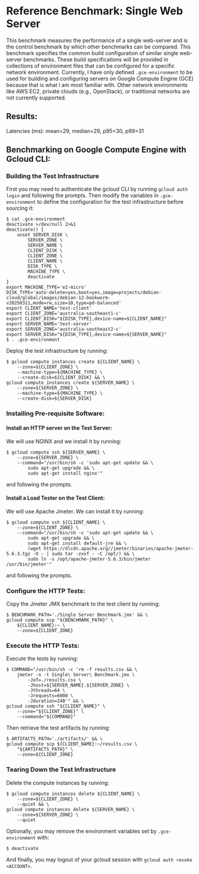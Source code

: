 # Reference Benchmark: Single Web Server
This benchmark measures the performance of a single web-server and is the control benchmark 
by which other benchmarks can be compared. This benchmark specifies the common build 
configuration of similar single web-server benchmarks. These build specifications will be 
provided in collections of environment files that can be configured for a specific network environment. 
Currently, I have only defined `.gce-environment` to be used for building and configuring servers on Google 
Compute Engine (GCE) because that is what I am most familiar with. Other network environments 
like AWS EC2, private clouds (e.g., OpenStack), or traditional networks are not currently 
supported.

## Results:
Latencies (ms): mean=29, median=29, p95=30, p99=31

## Benchmarking on Google Compute Engine with Gcloud CLI:
### Building the Test Infrastructure
First you may need to authenticate the gcloud CLI by running `gcloud auth login` and following 
the prompts. Then modify the variables in `.gce-environment` to define the configuration for 
the test infrastructure before sourcing it:
```
$ cat .gce-environment
deactivate >/dev/null 2>&1
deactivate() {
    unset SERVER_DISK \
        SERVER_ZONE \
        SERVER_NAME \
        CLIENT_DISK \
        CLIENT_ZONE \
        CLIENT_NAME \
        DISK_TYPE \
        MACHINE_TYPE \
        deactivate
}
export MACHINE_TYPE='e2-micro'
DISK_TYPE='auto-delete=yes,boot=yes,image=projects/debian-cloud/global/images/debian-12-bookworm-v20250311,mode=rw,size=10,type=pd-balanced'
export CLIENT_NAME='test-client'
export CLIENT_ZONE='australia-southeast1-c'
export CLIENT_DISK="${DISK_TYPE},device-name=${CLIENT_NAME}"
export SERVER_NAME='test-server'
export SERVER_ZONE='australia-southeast2-c'
export SERVER_DISK="${DISK_TYPE},device-name=${SERVER_NAME}"
$ . .gce-environment
```
Deploy the test infrastructure by running:
```
$ gcloud compute instances create ${CLIENT_NAME} \
    --zone=${CLIENT_ZONE} \
    --machine-type=${MACHINE_TYPE} \
    --create-disk=${CLIENT_DISK} && \
gcloud compute instances create ${SERVER_NAME} \
    --zone=${SERVER_ZONE} \
    --machine-type=${MACHINE_TYPE} \
    --create-disk=${SERVER_DISK}
```

### Installing Pre-requisite Software:
#### Install an HTTP server on the Test Server:
We will use NGINX and we install it by running:
```
$ gcloud compute ssh ${SERVER_NAME} \
    --zone=${SERVER_ZONE} \
    --command="/usr/bin/sh -c 'sudo apt-get update && \
        sudo apt-get upgrade && \
        sudo apt-get install nginx'"
```
and following the prompts.

#### Install a Load Tester on the Test Client:
We will use Apache Jmeter. We can install it by running:
```
$ gcloud compute ssh ${CLIENT_NAME} \
    --zone=${CLIENT_ZONE} \
    --command="/usr/bin/sh -c 'sudo apt-get update && \
        sudo apt-get upgrade && \
        sudo apt-get install default-jre && \
        (wget https://dlcdn.apache.org//jmeter/binaries/apache-jmeter-5.6.3.tgz -O - | sudo tar -zxvf - -C /opt/) && \
        sudo ln -s /opt/apache-jmeter-5.6.3/bin/jmeter /usr/bin/jmeter'"
```
and following the prompts.

### Configure the HTTP Tests:
Copy the Jmeter JMX benchmark to the test client by running:
```
$ BENCHMARK_PATH='./Single Server Benchmark.jmx' && \
gcloud compute scp "${BENCHMARK_PATH}" \
    ${CLIENT_NAME}:~ \
    --zone=${CLIENT_ZONE}
```

### Execute the HTTP Tests:
Execute the tests by running:
```
$ COMMAND="/usr/bin/sh -c 'rm -f results.csv && \
    jmeter -n -t Single\ Server\ Benchmark.jmx \
        -Jof=./results.csv \
        -Jhost=${SERVER_NAME}.${SERVER_ZONE} \
        -Jthreads=64 \
        -Jrequests=6000 \
        -Jduration=240'" && \
gcloud compute ssh "${CLIENT_NAME}" \
    --zone="${CLIENT_ZONE}" \
    --command="${COMMAND}"
```
Then retrieve the test artifacts by running:
```
$ ARTIFACTS_PATH='./artifacts/' && \
gcloud compute scp ${CLIENT_NAME}:~/results.csv \
    "${ARTIFACTS_PATH}" \
    --zone=${CLIENT_ZONE}
```

### Tearing Down the Test Infrastructure
Delete the compute instances by running:
```
$ gcloud compute instances delete ${CLIENT_NAME} \
    --zone=${CLIENT_ZONE} \
    --quiet && \
gcloud compute instances delete ${SERVER_NAME} \
    --zone=${SERVER_ZONE} \
    --quiet
```
Optionally, you may remove the environment variables set by `.gce-environment` with:
```
$ deactivate
```
And finally, you may logout of your gcloud session with `gcloud auth revoke <ACCOUNT>`.
